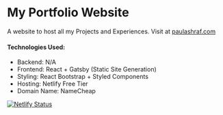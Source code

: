 # My Portfolio Website

A website to host all my Projects and Experiences. Visit at [paulashraf.com](https://paulashraf.com)

#### Technologies Used:

- Backend: N/A
- Frontend: React + Gatsby (Static Site Generation)
- Styling: React Bootstrap + Styled Components
- Hosting: Netlify Free Tier
- Domain Name: NameCheap

[![Netlify Status](https://api.netlify.com/api/v1/badges/77d8bc11-a488-4af9-9b74-eb1092fc69c0/deploy-status)](https://app.netlify.com/sites/paulashraf/deploys)
